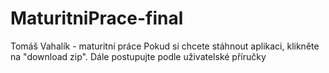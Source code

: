 # MaturitniPrace-final
Tomáš Vahalík - maturitní práce
Pokud si chcete stáhnout aplikaci, klikněte na "download zip". Dále postupujte podle uživatelské příručky
